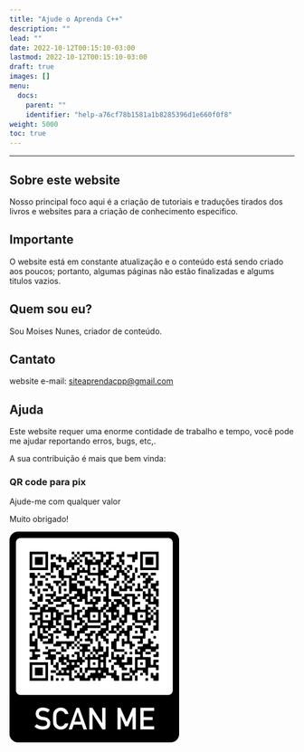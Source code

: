 ```yaml
---
title: "Ajude o Aprenda C++"
description: ""
lead: ""
date: 2022-10-12T00:15:10-03:00
lastmod: 2022-10-12T00:15:10-03:00
draft: true
images: []
menu:
  docs:
    parent: ""
    identifier: "help-a76cf78b1581a1b8285396d1e660f0f8"
weight: 5000
toc: true
---
```

_____
## Sobre este website

Nosso principal foco aqui é a criação de tutoriais e traduções tirados dos livros e websites para a criação de conhecimento especifico.

## Importante

O website está em constante atualização e o conteúdo está sendo criado aos poucos; portanto, algumas páginas não estão finalizadas e algums titulos vazios.

## Quem sou eu?

Sou Moises Nunes, criador de conteúdo.

## Cantato 

website e-mail: siteaprendacpp@gmail.com

## Ajuda 

Este website requer uma enorme contidade de trabalho e tempo, você pode me ajudar reportando erros, bugs, etc,.

A sua contribuição é mais que bem vinda:

### QR code para pix

Ajude-me com qualquer valor

Muito obrigado!

![img](./frame.png)